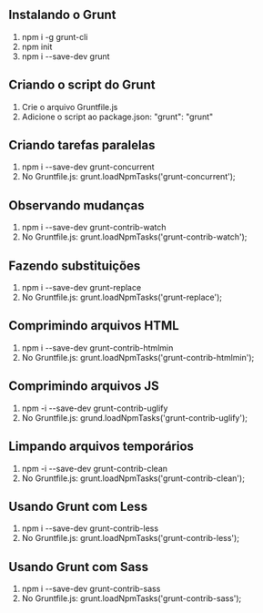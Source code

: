 ## Instalando o Grunt

1. npm i -g grunt-cli
2. npm init
3. npm i --save-dev grunt

## Criando o script do Grunt

1. Crie o arquivo Gruntfile.js
2. Adicione o script ao package.json: "grunt": "grunt"

## Criando tarefas paralelas

1. npm i --save-dev grunt-concurrent 
2. No Gruntfile.js: grunt.loadNpmTasks('grunt-concurrent');

## Observando mudanças

1. npm i --save-dev grunt-contrib-watch
2. No Gruntfile.js: grunt.loadNpmTasks('grunt-contrib-watch');

## Fazendo substituições

1. npm i --save-dev grunt-replace
2. No Gruntfile.js: grunt.loadNpmTasks('grunt-replace');

## Comprimindo arquivos HTML

1. npm i --save-dev grunt-contrib-htmlmin
2. No Gruntfile.js: grunt.loadNpmTasks('grunt-contrib-htmlmin');

## Comprimindo arquivos JS

1. npm -i --save-dev grunt-contrib-uglify
2. No Gruntfile.js: grund.loadNpmTasks('grunt-contrib-uglify');

## Limpando arquivos temporários

1. npm -i --save-dev grunt-contrib-clean
2. No Gruntfile.js: grunt.loadNpmTasks('grunt-contrib-clean');

## Usando Grunt com Less

1. npm i --save-dev grunt-contrib-less
2. No Gruntfile.js: grunt.loadNpmTasks('grunt-contrib-less');

## Usando Grunt com Sass

1. npm i --save-dev grunt-contrib-sass
2. No Gruntfile.js: grunt.loadNpmTasks('grunt-contrib-sass');

